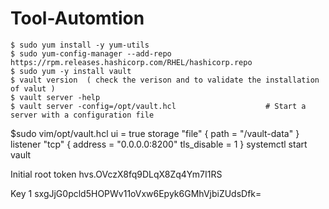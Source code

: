# Tool-Automtion

    $ sudo yum install -y yum-utils
    $ sudo yum-config-manager --add-repo https://rpm.releases.hashicorp.com/RHEL/hashicorp.repo
    $ sudo yum -y install vault
    $ vault version  ( check the verison and to validate the installation of valut )
    $ vault server -help
    $ vault server -config=/opt/vault.hcl                    # Start a server with a configuration file

$sudo vim/opt/vault.hcl
ui = true
storage "file" {
  path = "/vault-data"
}
listener "tcp" {
 address     = "0.0.0.0:8200"
 tls_disable = 1
}
 systemctl start vault

Initial root token
hvs.OVczX8fq9DLqX8Zq4Ym7I1RS


Key 1
sxgJjG0pcld5HOPWv11oVxw6Epyk6GMhVjbiZUdsDfk=